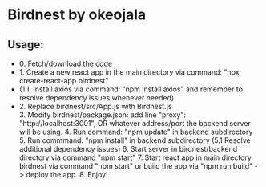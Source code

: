 <h1>Birdnest by okeojala</h1>

<h2>Usage:</h2>
<ul>
  <li>0. Fetch/download the code</li>
<li>1. Create a new react app in the main directory via command: "npx create-react-app birdnest"</li>
<li>(1.1. Install axios via command: "npm install axios" and remember to resolve dependency issues whenever needed)</li>
  <li>2. Replace birdnest/src/App.js with Birdnest.js</li>
3. Modify birdnest/package.json: add line "proxy": "http://localhost:3001", OR whatever address/port the backend server will be using.
4. Run command: "npm update" in backend subdirectory
5. Run commmand: "npm install" in backend subdirectory
(5.1 Resolve additional dependency issues)
6. Start server in birdnest/backend directory via command "npm start"
7. Start react app in main directory birdnest via command "npm start" or build the app via "npm run build" -> deploy the app.
8. Enjoy!
 </ul>
